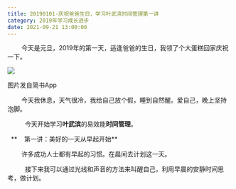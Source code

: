 ```yaml
---
title: 20190101-庆祝爸爸生日，学习叶武滨时间管理第一讲
category: 2019年学习成长进步
date: 2021-09-21 13:00:00
---
```


        今天是元旦，2019年的第一天，适逢爸爸的生日，我领了个大蛋糕回家庆祝一下。

![](https://markdown-1301532546.cos.ap-guangzhou.myqcloud.com/peipei_blog/20210921145524.jpeg)  

图片发自简书App

  

        今天我休息，天气很冷，我给自己放个假，睡到自然醒。爱自己，晚上坚持泡脚。  

  

          今天开始学习**叶武滨**的易效能**时间管理**。

  **    第一讲：美好的一天从早起开始**

        许多成功人士都有早起的习惯。在晨间去计划这一天。

          接下来我可以通过光线和声音的方法来叫醒自己，利用早晨的安静时间思考，做计划。